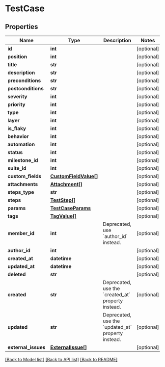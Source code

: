 # TestCase

## Properties

Name | Type | Description | Notes
------------ | ------------- | ------------- | -------------
**id** | **int** |  | [optional]
**position** | **int** |  | [optional]
**title** | **str** |  | [optional]
**description** | **str** |  | [optional]
**preconditions** | **str** |  | [optional]
**postconditions** | **str** |  | [optional]
**severity** | **int** |  | [optional]
**priority** | **int** |  | [optional]
**type** | **int** |  | [optional]
**layer** | **int** |  | [optional]
**is_flaky** | **int** |  | [optional]
**behavior** | **int** |  | [optional]
**automation** | **int** |  | [optional]
**status** | **int** |  | [optional]
**milestone_id** | **int** |  | [optional]
**suite_id** | **int** |  | [optional]
**custom_fields** | [**CustomFieldValue[]**](CustomFieldValue.md) |  | [optional]
**attachments** | [**Attachment[]**](Attachment.md) |  | [optional]
**steps_type** | **str** |  | [optional]
**steps** | [**TestStep[]**](TestStep.md) |  | [optional]
**params** | [**TestCaseParams**](TestCaseParams.md) |  | [optional]
**tags** | [**TagValue[]**](TagValue.md) |  | [optional]
**member_id** | **int** | Deprecated, use &#x60;author_id&#x60; instead. | [optional]
**author_id** | **int** |  | [optional]
**created_at** | **datetime** |  | [optional]
**updated_at** | **datetime** |  | [optional]
**deleted** | **str** |  | [optional]
**created** | **str** | Deprecated, use the &#x60;created_at&#x60; property instead. | [optional]
**updated** | **str** | Deprecated, use the &#x60;updated_at&#x60; property instead. | [optional]
**external_issues** | [**ExternalIssue[]**](ExternalIssue.md) |  | [optional]

[[Back to Model list]](../README.md#documentation-for-models) [[Back to API list]](../README.md#documentation-for-api-endpoints) [[Back to README]](../README.md)
